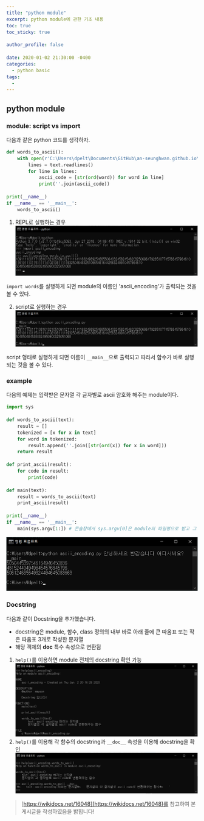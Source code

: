 ```yaml
---
title: "python module"
excerpt: python module에 관한 기초 내용
toc: true
toc_sticky: true

author_profile: false

date: 2020-01-02 21:30:00 -0400
categories: 
  - python basic
tags:
  - 
---
```

## python module

### module: script vs import
다음과 같은 python 코드를 생각하자.
```python
def words_to_ascii():
    with open(r'C:\Users\dpelt\Documents\GitHub\an-seunghwan.github.io\assets\etc\sample.txt', 'r', encoding='utf-8') as text:
        lines = text.readlines()
        for line in lines:
            ascii_code = [str(ord(word)) for word in line]
            print(''.join(ascii_code))
            
print(__name__)
if __name__ == '__main__':
    words_to_ascii()
```
1. REPL로 실행하는 경우
![](https://github.com/an-seunghwan/an-seunghwan.github.io/blob/master/assets/img/ascii1.png?raw=true)

`import words`를 실행하게 되면 module의 이름인 'ascii_encoding'가 출력되는 것을 볼 수 있다.

2. script로 실행하는 경우
![](https://github.com/an-seunghwan/an-seunghwan.github.io/blob/master/assets/img/ascii2.png?raw=true)

script 형태로 실행하게 되면 이름이 `__main__`으로 출력되고 따라서 함수가 바로 실행되는 것을 볼 수 있다.

### example
다음의 예제는 입력받은 문자열 각 글자별로 ascii 암호화 해주는 module이다.
```python
import sys

def words_to_ascii(text):
    result = []
    tokenized = [x for x in text]
    for word in tokenized:
        result.append(''.join([str(ord(x)) for x in word]))
    return result

def print_ascii(result):
    for code in result:
        print(code)
        
def main(text):
    result = words_to_ascii(text)
    print_ascii(result)
    
print(__name__)
if __name__ == '__main__':
    main(sys.argv[1:]) # 콘솔창에서 sys.argv[0]은 module의 파일명으로 받고 그 뒤 인자들은 함수의 입력값으로써 받는다.
```
![](https://github.com/an-seunghwan/an-seunghwan.github.io/blob/master/assets/img/ascii3.png?raw=true)

### Docstring
다음과 같이 Docstring을 추가했습니다.
* docstring은 module, 함수, class 정의의 내부 바로 아래 줄에 큰 따옴표 또는 작은 따옴표 3개로 작성한 문자열
* 해당 객체의 **doc** 특수 속성으로 변환됨

1. `help()`를 이용하면 module 전체의 docstring 확인 가능
![](https://github.com/an-seunghwan/an-seunghwan.github.io/blob/master/assets/img/ascii4.png?raw=true)
2. `help()`를 이용해 각 함수의 docstring과 `__doc__` 속성을 이용해 docstring을 확인
![](https://github.com/an-seunghwan/an-seunghwan.github.io/blob/master/assets/img/ascii5.png?raw=true)

> [https://wikidocs.net/16048](https://wikidocs.net/16048)를 참고하여 본 게시글을 작성하였음을 밝힙니다!


<!--stackedit_data:
eyJoaXN0b3J5IjpbMTI1NTY4MTU2N119
-->